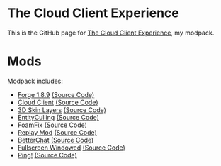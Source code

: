 # The Cloud Client Experience

This is the GitHub page for [The Cloud Client Experience](https://modrinth.com/modpack/the-cloud-client-experience), my modpack.

# Mods

Modpack includes:
- [Forge 1.8.9](https://files.minecraftforge.net/net/minecraftforge/forge/index_1.8.9.html) [(Source Code)](https://github.com/MinecraftForge/MinecraftForge)
- [Cloud Client](https://cloudmc.dev) [(Source Code)](https://github.com/CloudClientDev/cloudclient)
- [3D Skin Layers](https://modrinth.com/mod/3dskinlayers) [(Source Code)](https://github.com/tr7zw/3d-Skin-Layers)
- [EntityCulling](https://modrinth.com/mod/entityculling) [(Source Code)](https://github.com/tr7zw/EntityCulling)
- [FoamFix](https://modrinth.com/mod/foamfix) [(Source Code)](https://github.com/asiekierka/FoamFix)
- [Replay Mod](https://modrinth.com/mod/replaymod) [(Source Code)](https://github.com/ReplayMod/ReplayMod)
- [BetterChat](https://modrinth.com/mod/betterchat) [(Source Code)](https://github.com/LlamaLad7/Better-Chat)
- [Fullscreen Windowed](https://www.curseforge.com/minecraft/mc-mods/fullscreen-windowed-borderless-for-minecraft) [(Source Code)](https://github.com/hancin/Fullscreen-Windowed-Minecraft)
- [Ping!](https://www.curseforge.com/minecraft/mc-mods/chat-ping) [(Source Code)](https://github.com/elifoster/ping)
